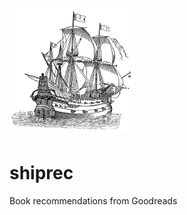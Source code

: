 # <img src="img/shiprec.png"  width="200" height="200">
# shiprec

Book recommendations from Goodreads